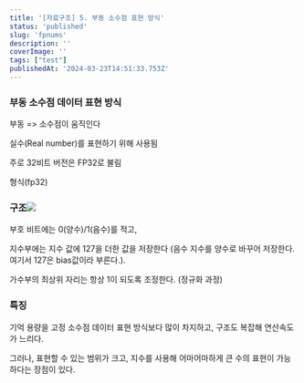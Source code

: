 ```yaml
---
title: '[자료구조] 5. 부동 소수점 표현 방식'
status: 'published'
slug: 'fpnums'
description: ''
coverImage: ''
tags: ["test"]
publishedAt: '2024-03-23T14:51:33.753Z'
---
```


### 부동 소수점 데이터 표현 방식

부동 =&gt; 소수점이 움직인다

실수(Real number)를 표현하기 위해 사용됨

주로 32비트 버전은 FP32로 불림

형식(fp32)

### 구조![](/images/image-E0Nz.png)

부호 비트에는 0(양수)/1(음수)를 적고,

지수부에는 지수 값에 127을 더한 값을 저장한다 (음수 지수를 양수로 바꾸어 저장한다. 여기서 127은 bias값이라 부른다.).

가수부의 최상위 자리는 항상 1이 되도록 조정한다. (정규화 과정)

### 특징

기억 용량을 고정 소수점 데이터 표현 방식보다 많이 차지하고, 구조도 복잡해 연산속도가 느리다.

그러나, 표현할 수 있는 범위가 크고, 지수를 사용해 어마어마하게 큰 수의 표현이 가능하다는 장점이 있다.